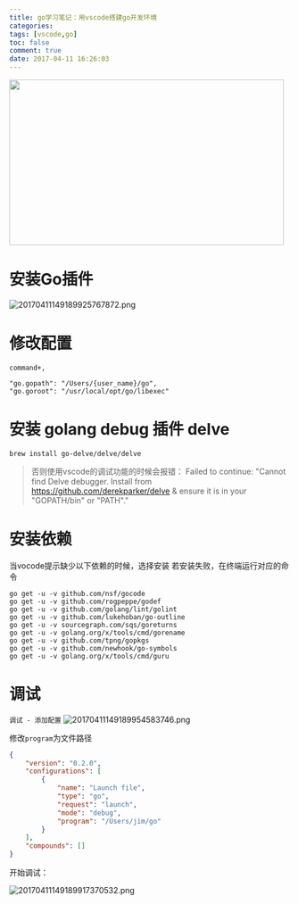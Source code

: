 ```yaml
---
title: go学习笔记：用vscode搭建go开发环境
categories:
tags: [vscode,go]
toc: false
comment: true
date: 2017-04-11 16:26:03
---
```



<img src="/images/20170727150113818639668.png" width="492" height="297"/>



<!--more-->
# 安装Go插件
![20170411149189925767872.png](/images/20170411149189925767872.png)

# 修改配置
`command+,`
```
"go.gopath": "/Users/{user_name}/go",
"go.goroot": "/usr/local/opt/go/libexec"
```

# 安装 golang debug 插件 delve
```
brew install go-delve/delve/delve
```

>否则使用vscode的调试功能的时候会报错：
Failed to continue: "Cannot find Delve debugger. Install from https://github.com/derekparker/delve & ensure it is in your "GOPATH/bin" or "PATH"."

# 安装依赖
当vocode提示缺少以下依赖的时候，选择安装
若安装失败，在终端运行对应的命令
``` shell
go get -u -v github.com/nsf/gocode
go get -u -v github.com/rogpeppe/godef
go get -u -v github.com/golang/lint/golint
go get -u -v github.com/lukehoban/go-outline
go get -u -v sourcegraph.com/sqs/goreturns
go get -u -v golang.org/x/tools/cmd/gorename
go get -u -v github.com/tpng/gopkgs
go get -u -v github.com/newhook/go-symbols
go get -u -v golang.org/x/tools/cmd/guru
```

# 调试
`调试 - 添加配置`
![20170411149189954583746.png](/images/20170411149189954583746.png)

修改`program`为文件路径

``` json /Users/jim/Documents/code/go/.vscode/launch.json
{
    "version": "0.2.0",
    "configurations": [
        {
            "name": "Launch file",
            "type": "go",
            "request": "launch",
            "mode": "debug",
            "program": "/Users/jim/go"
        }
    ],
    "compounds": []
}
```

开始调试：

![20170411149189917370532.png](/images/20170411149189917370532.png)


